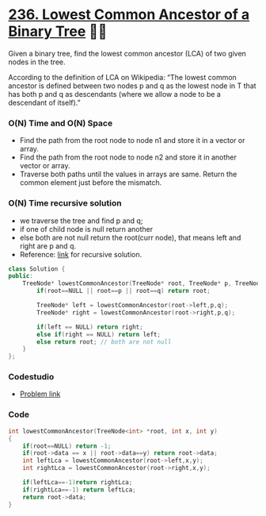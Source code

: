 # [236. Lowest Common Ancestor of a Binary Tree](https://leetcode.com/problems/lowest-common-ancestor-of-a-binary-tree/) 🌟🌟

Given a binary tree, find the lowest common ancestor (LCA) of two given nodes in the tree.

According to the definition of LCA on Wikipedia: “The lowest common ancestor is defined between two nodes p and q as the lowest node in T that has both p and q as descendants (where we allow a node to be a descendant of itself).”

### O(N) Time and O(N) Space

-   Find the path from the root node to node n1 and store it in a vector or array.
-   Find the path from the root node to node n2 and store it in another vector or array.
-   Traverse both paths until the values in arrays are same. Return the common element just before the mismatch.

### O(N) Time recursive solution

-   we traverse the tree and find p and q;
-   if one of child node is null return another
-   else both are not null return the root(curr node), that means left and right are p and q.
-   Reference: [link](https://www.youtube.com/watch?v=_-QHfMDde90) for recursive solution.

```cpp
class Solution {
public:
    TreeNode* lowestCommonAncestor(TreeNode* root, TreeNode* p, TreeNode* q) {
        if(root==NULL || root==p || root==q) return root;

        TreeNode* left = lowestCommonAncestor(root->left,p,q);
        TreeNode* right = lowestCommonAncestor(root->right,p,q);

        if(left == NULL) return right;
        else if(right == NULL) return left;
        else return root; // both are not null
    }
};
```

### Codestudio

-   [Problem link](https://www.codingninjas.com/studio/problems/920541?topList=striver-sde-sheet-problems&leftPanelTab=0)

### Code

```cpp
int lowestCommonAncestor(TreeNode<int> *root, int x, int y)
{
    if(root==NULL) return -1;
    if(root->data == x || root->data==y) return root->data;
    int leftLca = lowestCommonAncestor(root->left,x,y);
    int rightLca = lowestCommonAncestor(root->right,x,y);

    if(leftLca==-1)return rightLca;
    if(rightLca==-1) return leftLca;
    return root->data;
}
```
